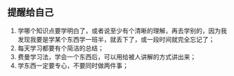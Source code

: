 ## 提醒给自己

1. 学哪个知识点要学明白了，或者说至少有个清晰的理解，再去学别的，因为我发现我要是学某个东西学一班半，就丢下了，或一段时间就完全忘记了；
2. 每天学习都要有个简洁的总结；
3. 费曼学习法，学会一个东西后，可以用给被人讲解的方式讲出来；
4. 学东西一定要专心，不要同时做两件事；